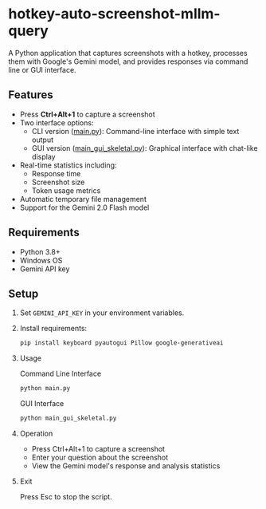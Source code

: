 # hotkey-auto-screenshot-mllm-query

A Python application that captures screenshots with a hotkey, processes them with Google's Gemini model, and provides responses via command line or GUI interface.

## Features
- Press **Ctrl+Alt+1** to capture a screenshot
- Two interface options:
  - CLI version ([main.py](main.py)): Command-line interface with simple text output
  - GUI version ([main_gui_skeletal.py](main_gui_skeletal.py)): Graphical interface with chat-like display
- Real-time statistics including:
  - Response time
  - Screenshot size
  - Token usage metrics
- Automatic temporary file management
- Support for the Gemini 2.0 Flash model

## Requirements

* Python 3.8+
* Windows OS
* Gemini API key

## Setup
1. Set `GEMINI_API_KEY` in your environment variables.
2. Install requirements:
   ```bash
   pip install keyboard pyautogui Pillow google-generativeai
   ```
3. Usage

    Command Line Interface

    ```python
    python main.py
    ```
    GUI Interface

    ```python
    python main_gui_skeletal.py
    ```
    
4. Operation
    - Press Ctrl+Alt+1 to capture a screenshot
    - Enter your question about the screenshot
    - View the Gemini model's response and analysis statistics


5. Exit

    Press Esc to stop the script.
